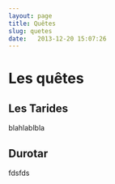 ```yaml
---
layout: page
title: Quêtes
slug: quetes
date:   2013-12-20 15:07:26
---
```


<h1 id="quetes">Les quêtes</h1>

<h2 id="tarides">Les Tarides</h2>

blahlablbla

<h2 id="durotar">Durotar</h2>

fdsfds
